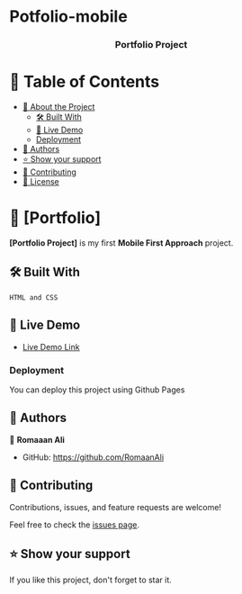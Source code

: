 # Potfolio-mobile<a name="readme-top"></a>


<div align="center">
  <h3><b>Portfolio Project</b></h3>

</div>

<!-- TABLE OF CONTENTS -->

# 📗 Table of Contents

- [📖 About the Project](#about-project)
  - [🛠 Built With](#built-with)
  - [🚀 Live Demo](#live-demo)
  - [Deployment](#deployment)
- [👥 Authors](#authors)
- [⭐️ Show your support](#support)
- [🤝 Contributing](#contributing)
- [📝 License](#license)

<!-- PROJECT DESCRIPTION -->

# 📖 [Portfolio] <a name="Portfolio Project"></a>


**[Portfolio Project]** is my first **Mobile First Approach** project.

## 🛠 Built With <a name="built-with"></a>
    HTML and CSS


## 🚀 Live Demo <a name="live-demo"></a>


- [Live Demo Link](https://romaanali.github.io/Potfolio-mobile/)


### Deployment

You can deploy this project using Github Pages


## 👥 Authors <a name="authors"></a>


👤 **Romaaan Ali**

- GitHub: https://github.com/RomaanAli

## 🤝 Contributing <a name="contributing"></a>

Contributions, issues, and feature requests are welcome!

Feel free to check the [issues page](../../issues/).


<!-- SUPPORT -->

## ⭐️ Show your support <a name="support"></a>


If you like this project, don't forget to star it.


<!-- ACKNOWLEDGEMENTS -->



